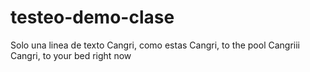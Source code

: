 # testeo-demo-clase
Solo una linea de texto
Cangri, como estas
Cangri, to the pool
Cangriii
Cangri, to your bed right now

